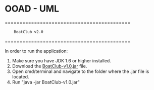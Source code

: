 # OOAD - UML

===========================================

		BoatClub v2.0
		
===========================================

In order to run the application:

1. Make sure you have JDK 1.6 or higher installed.
2. Download the [BoatClub-v1.0.jar](https://github.com/rd222dv/OOAD/raw/master/BoatClub-v1.0.jar) file.
3. Open cmd/terminal and navigate to the folder where the .jar file is located.
4. Run "java -jar BoatClub-v1.0.jar"
